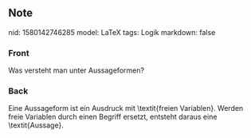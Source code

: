 ## Note
nid: 1580142746285
model: LaTeX
tags: Logik
markdown: false

### Front
Was versteht man unter Aussageformen?

### Back
Eine Aussageform ist ein Ausdruck mit \textit{freien Variablen}. Werden freie
Variablen durch einen Begriff ersetzt, entsteht daraus eine \textit{Aussage}.

